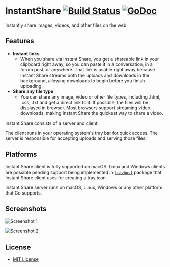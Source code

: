 # InstantShare [![Build Status](https://travis-ci.org/pavben/InstantShare.svg?branch=master)](https://travis-ci.org/pavben/InstantShare) [![GoDoc](https://godoc.org/github.com/pavben/InstantShare?status.svg)](https://godoc.org/github.com/pavben/InstantShare)

Instantly share images, videos, and other files on the web.

Features
--------

-	**Instant links**
	-	When you share via Instant Share, you get a shareable link in your clipboard right away, so you can paste it in a conversation, in a forum post, or anywhere. That link is usable right away because Instant Share streams both the uploads and downloads in the background, allowing downloads to begin before you finish uploading.
-	**Share any file type**
	-	You can share any image, video or other file types, including .html, .css, .txt and get a direct link to it. If possible, the files will be displayed in browser. Most browsers support streaming video downloads, making Instant Share the quickest way to share a video.

Instant Share consists of a server and client.

The client runs in your operating system's tray bar for quick access. The server is responsible for accepting uploads and serving those files.

Platforms
---------

Instant Share client is fully supported on macOS. Linux and Windows clients are possible pending support being implemented in [`trayhost`](https://github.com/shurcooL/trayhost) package that Instant Share client uses for creating a tray icon.

Instant Share server runs on macOS, Linux, Windows or any other platform that Go supports.

Screenshots
-----------

![Screenshot 1](https://cloud.githubusercontent.com/assets/1924134/8891878/8dd7a024-32ee-11e5-8eca-1994f8503094.png)

![Screenshot 2](https://cloud.githubusercontent.com/assets/1924134/8891877/8dc67272-32ee-11e5-9656-7f9749394ad3.png)

License
-------

-	[MIT License](LICENSE)
